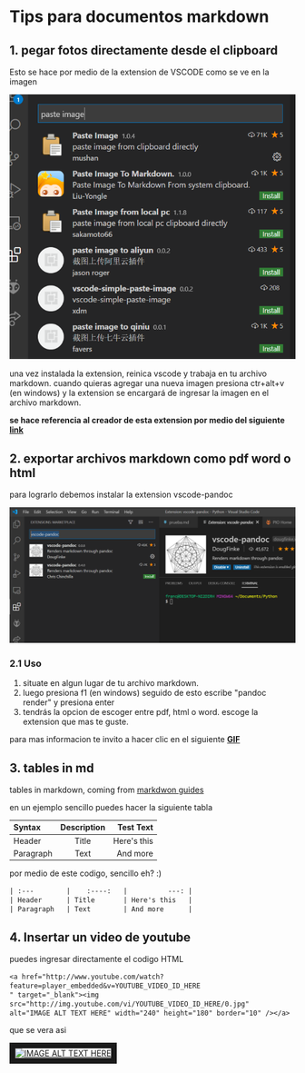 # Tips para documentos markdown

## 1. pegar fotos directamente desde el clipboard

Esto se hace por medio de la extension de VSCODE como se ve en la imagen

![](2020-10-28-00-06-48.png)

una vez instalada la extension, reinica vscode y trabaja en tu archivo markdown. cuando quieras agregar una nueva imagen presiona ctr+alt+v (en windows) y la extension se encargará de ingresar la imagen en el archivo markdown. 

**se hace referencia al creador de esta extension por medio del siguiente [link](https://marketplace.visualstudio.com/items?itemName=mushan.vscode-paste-image)**




## 2. exportar archivos markdown como pdf word o html

para lograrlo debemos instalar la extension vscode-pandoc


![](2020-10-28-01-02-57.png)


### 2.1 Uso

1. situate en algun lugar de tu archivo markdown.
2. luego presiona f1 (en windows) seguido de esto escribe "pandoc render" y presiona enter
3. tendrás la opcion de escoger entre pdf, html o word. escoge la extension que mas te guste.


para mas informacion te invito a hacer clic en el siguiente **[GIF](https://raw.githubusercontent.com/dfinke/vscode-pandoc/master/images/vscodePandoc.gif)** 



## 3. tables in md

tables in markdown, coming from 
[markdwon guides](https://www.markdownguide.org/extended-syntax/)

en un ejemplo sencillo puedes hacer la siguiente tabla 

| Syntax      | Description | Test Text     |
| :---        |    :----:   |          ---: |
| Header      | Title       | Here's this   |
| Paragraph   | Text        | And more      |

por medio de este codigo, sencillo eh? :)

```| Syntax      | Description | Test Text     |
| :---        |    :----:   |          ---: |
| Header      | Title       | Here's this   |
| Paragraph   | Text        | And more      |
```

## 4. Insertar un video de youtube

puedes ingresar directamente el codigo HTML
```
<a href="http://www.youtube.com/watch?feature=player_embedded&v=YOUTUBE_VIDEO_ID_HERE
" target="_blank"><img src="http://img.youtube.com/vi/YOUTUBE_VIDEO_ID_HERE/0.jpg" 
alt="IMAGE ALT TEXT HERE" width="240" height="180" border="10" /></a>
````
que se vera asi

<a href="http://www.youtube.com/watch?feature=player_embedded&v=q5PjWMqaujc
" target="_blank"><img src="http://img.youtube.com/vi/q5PjWMqaujc/0.jpg" 
alt="IMAGE ALT TEXT HERE" width="240" height="180" border="10" /></a>

